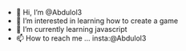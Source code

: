 - 👋 Hi, I’m @Abdulol3
- 👀 I’m interested in learning how to create a game
- 🌱 I’m currently learning javascript
- 📫 How to reach me ... insta:@Abdulol3


<!---
Abdulol3/Abdulol3 is a ✨ special ✨ repository because its `README.md` (this file) appears on your GitHub profile.
You can click the Preview link to take a look at your changes.
--->
